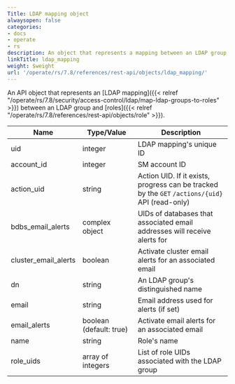 ```yaml
---
Title: LDAP mapping object
alwaysopen: false
categories:
- docs
- operate
- rs
description: An object that represents a mapping between an LDAP group and roles
linkTitle: ldap_mapping
weight: $weight
url: '/operate/rs/7.8/references/rest-api/objects/ldap_mapping/'
---
```


An API object that represents an [LDAP mapping]({{< relref "/operate/rs/7.8/security/access-control/ldap/map-ldap-groups-to-roles" >}}) between an LDAP group and [roles]({{< relref "/operate/rs/7.8/references/rest-api/objects/role" >}}).

| Name | Type/Value | Description |
|------|------------|-------------|
| uid | integer | LDAP mapping's unique ID |
| account_id | integer | SM account ID |
| action_uid | string | Action UID. If it exists, progress can be tracked by the `GET`&nbsp;`/actions/{uid}` API (read-only) |
| bdbs_email_alerts | complex object | UIDs of databases that associated email addresses will receive alerts for |
| cluster_email_alerts | boolean | Activate cluster email alerts for an associated email |
| dn | string | An LDAP group's distinguished name |
| email | string | Email address used for alerts (if set) |
| email_alerts | boolean (default:&nbsp;true) | Activate email alerts for an associated email |
| name | string | Role's name |
| role_uids | array of integers | List of role UIDs associated with the LDAP group |
